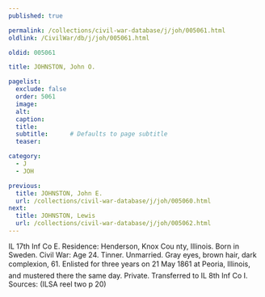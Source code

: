 ```yaml
---
published: true

permalink: /collections/civil-war-database/j/joh/005061.html
oldlink: /CivilWar/db/j/joh/005061.html

oldid: 005061

title: JOHNSTON, John O.

pagelist:
  exclude: false
  order: 5061
  image: 
  alt:
  caption:
  title:
  subtitle:      # Defaults to page subtitle
  teaser:

category: 
  - J 
  - JOH

previous:
  title: JOHNSTON, John E.
  url: /collections/civil-war-database/j/joh/005060.html  
next:
  title: JOHNSTON, Lewis
  url: /collections/civil-war-database/j/joh/005062.html   
---
```

IL 17th Inf Co E. Residence: Henderson, Knox Cou nty, Illinois. Born in Sweden. Civil War: Age 24. Tinner. Unmarried. Gray eyes, brown hair, dark complexion, 6&#146;1&#148;. Enlisted for three years on 21 May 1861 at Peoria, Illinois, and mustered there the same day. Private. Transferred to IL 8th Inf Co I. Sources: (ILSA reel two p 20)